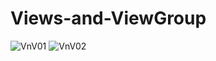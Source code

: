 # Views-and-ViewGroup
![VnV01](https://user-images.githubusercontent.com/62680911/92255659-d8853800-eefc-11ea-8925-30ad4a9b2419.jpg)
![VnV02](https://user-images.githubusercontent.com/62680911/92255671-dc18bf00-eefc-11ea-85ab-bd9182a74371.jpg)
